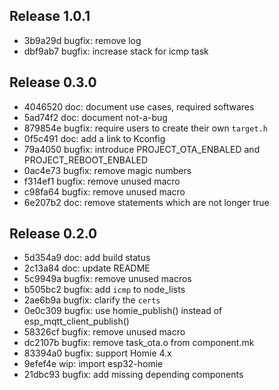 ## Release 1.0.1

* 3b9a29d bugfix: remove log
* dbf9ab7 bugfix: increase stack for icmp task

## Release 0.3.0

* 4046520 doc: document use cases, required softwares
* 5ad74f2 doc: document not-a-bug
* 879854e bugfix: require users to create their own `target.h`
* 0f5c491 doc: add a link to Kconfig
* 79a4050 bugfix: introduce PROJECT_OTA_ENBALED and PROJECT_REBOOT_ENBALED
* 0ac4e73 bugfix: remove magic numbers
* f314ef1 bugfix: remove unused macro
* c98fa64 bugfix: remove unused macro
* 6e207b2 doc: remove statements which are not longer true

## Release 0.2.0

* 5d354a9 doc: add build status
* 2c13a84 doc: update README
* 5c9949a bugfix: remove unused macros
* b505bc2 bugfix: add `icmp` to node_lists
* 2ae6b9a bugfix: clarify the `certs`
* 0e0c309 bugfix: use homie_publish() instead of esp_mqtt_client_publish()
* 58326cf bugfix: remove unused macro
* dc2107b bugfix: remove task_ota.o from component.mk
* 83394a0 bugfix: support Homie 4.x
* 9efef4e wip: import esp32-homie
* 21dbc93 bugfix: add missing depending components
